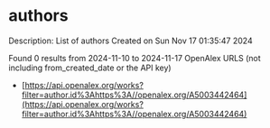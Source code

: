 # authors
Description: List of authors
Created on Sun Nov 17 01:35:47 2024

Found 0 results from 2024-11-10 to 2024-11-17
OpenAlex URLS (not including from_created_date or the API key)
- [https://api.openalex.org/works?filter=author.id%3Ahttps%3A//openalex.org/A5003442464](https://api.openalex.org/works?filter=author.id%3Ahttps%3A//openalex.org/A5003442464)

